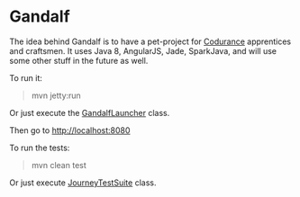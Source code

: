 Gandalf
=======

The idea behind Gandalf is to have a pet-project for [Codurance](http://codurance.com) apprentices and craftsmen.
It uses Java 8, AngularJS, Jade, SparkJava, and will use some other stuff in the future as well. 

To run it:

> mvn jetty:run

Or just execute the [GandalfLauncher](https://github.com/sandromancuso/gandalf/blob/master/src/main/java/com/codurance/GandalfLauncher.java) class.
 
Then go to [http://localhost:8080](http://localhost:8080)

To run the tests:

> mvn clean test

Or just execute [JourneyTestSuite](https://github.com/codurance/gandalf/blob/master/src/test/java/journey/JourneyTestSuite.java) class.
